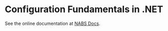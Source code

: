 # Configuration Fundamentals in .NET

See the online documentation at [NABS Docs](https://github.com/Net-Advantage/Nabs.Docs/blob/main/DeveloperFundamentals/_Introduction.md).
